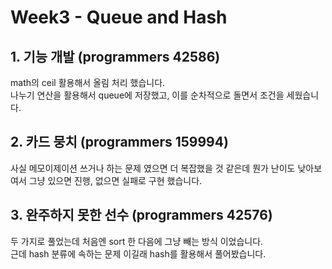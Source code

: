 # Week3 - Queue and Hash

## 1. 기능 개발 (programmers 42586)

math의 ceil 활용해서 올림 처리 했습니다.  
나누기 연산을 활용해서 queue에 저장했고, 이를 순차적으로 돌면서 조건을 세웠습니다.

## 2. 카드 뭉치 (programmers 159994)

사실 메모이제이션 쓰거나 하는 문제 였으면 더 복잡했을 것 같은데 뭔가 난이도 낮아보여서 그냥 있으면 진행, 없으면 실패로 구현 했습니다.

## 3. 완주하지 못한 선수 (programmers 42576)

두 가지로 풀었는데 처음엔 sort 한 다음에 그냥 빼는 방식 이었습니다.  
근데 hash 분류에 속하는 문제 이길래 hash를 활용해서 풀어봤습니다.
